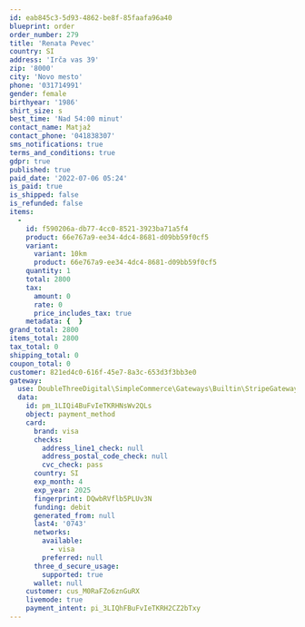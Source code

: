 ```yaml
---
id: eab845c3-5d93-4862-be8f-85faafa96a40
blueprint: order
order_number: 279
title: 'Renata Pevec'
country: SI
address: 'Irča vas 39'
zip: '8000'
city: 'Novo mesto'
phone: '031714991'
gender: female
birthyear: '1986'
shirt_size: s
best_time: 'Nad 54:00 minut'
contact_name: Matjaž
contact_phone: '041838307'
sms_notifications: true
terms_and_conditions: true
gdpr: true
published: true
paid_date: '2022-07-06 05:24'
is_paid: true
is_shipped: false
is_refunded: false
items:
  -
    id: f590206a-db77-4cc0-8521-3923ba71a5f4
    product: 66e767a9-ee34-4dc4-8681-d09bb59f0cf5
    variant:
      variant: 10km
      product: 66e767a9-ee34-4dc4-8681-d09bb59f0cf5
    quantity: 1
    total: 2800
    tax:
      amount: 0
      rate: 0
      price_includes_tax: true
    metadata: {  }
grand_total: 2800
items_total: 2800
tax_total: 0
shipping_total: 0
coupon_total: 0
customer: 821ed4c0-616f-45e7-8a3c-653d3f3bb3e0
gateway:
  use: DoubleThreeDigital\SimpleCommerce\Gateways\Builtin\StripeGateway
  data:
    id: pm_1LIQi4BuFvIeTKRHNsWv2QLs
    object: payment_method
    card:
      brand: visa
      checks:
        address_line1_check: null
        address_postal_code_check: null
        cvc_check: pass
      country: SI
      exp_month: 4
      exp_year: 2025
      fingerprint: DQwbRVflb5PLUv3N
      funding: debit
      generated_from: null
      last4: '0743'
      networks:
        available:
          - visa
        preferred: null
      three_d_secure_usage:
        supported: true
      wallet: null
    customer: cus_M0RaFZo6znGuRX
    livemode: true
    payment_intent: pi_3LIQhFBuFvIeTKRH2CZ2bTxy
---
```

